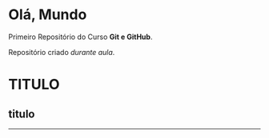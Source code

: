# Olá, Mundo
 Primeiro Repositório do Curso **Git e GitHub**.

 Repositório criado *durante aula*.
 
 # TITULO
 ## titulo
 ---
 
